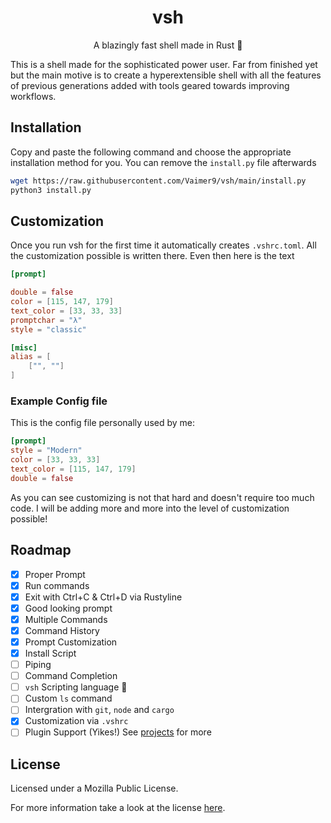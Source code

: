 <div align="center">

# vsh
A blazingly fast shell made in Rust 🦀

</div>

This is a shell made for the sophisticated power user. Far from finished yet but the main motive is to create a hyperextensible shell with all the features of previous generations added with tools geared towards improving workflows.

## Installation

Copy and paste the following command and choose the appropriate installation method for you. You can remove the `install.py` file afterwards
```sh
wget https://raw.githubusercontent.com/Vaimer9/vsh/main/install.py
python3 install.py
```


## Customization
Once you run vsh for the first time it automatically creates `.vshrc.toml`.
All the customization possible is written there.
Even then here is the text
```toml
[prompt]

double = false
color = [115, 147, 179]
text_color = [33, 33, 33]
promptchar = "λ"
style = "classic"

[misc]
alias = [
	["", ""]
]
```


### Example Config file
This is the config file personally used by me:
```toml
[prompt]
style = "Modern"
color = [33, 33, 33]
text_color = [115, 147, 179]
double = false
```
As you can see customizing is not that hard and doesn't require too much code. I will be adding more and more into the level of customization possible!

## Roadmap

- [x] Proper Prompt
- [x] Run commands
- [x] Exit with Ctrl+C & Ctrl+D via Rustyline
- [x] Good looking prompt
- [x] Multiple Commands
- [x] Command History
- [x] Prompt Customization
- [x] Install Script
- [ ] Piping
- [ ] Command Completion
- [ ] `vsh` Scripting language :eyes:
- [ ] Custom `ls` command
- [ ] Intergration with `git`, `node` and `cargo`
- [x] Customization via `.vshrc`
- [ ] Plugin Support (Yikes!)
See [projects](https://github.com/xmantle/vsh/projects/1) for more
## License

Licensed under a Mozilla Public License.

For more information take a look at the license [here](./LICENSE).


